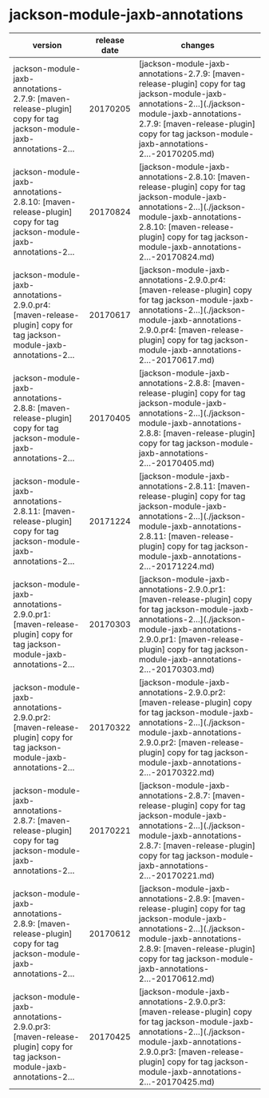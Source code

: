 # jackson-module-jaxb-annotations

|                                                      version                                                      | release date |                                                                                                                       changes                                                                                                                        |
|-------------------------------------------------------------------------------------------------------------------|--------------|------------------------------------------------------------------------------------------------------------------------------------------------------------------------------------------------------------------------------------------------------|
| jackson-module-jaxb-annotations-2.7.9: [maven-release-plugin] copy for tag jackson-module-jaxb-annotations-2…     | 20170205     | [jackson-module-jaxb-annotations-2.7.9: [maven-release-plugin] copy for tag jackson-module-jaxb-annotations-2…](./jackson-module-jaxb-annotations-2.7.9: [maven-release-plugin] copy for tag jackson-module-jaxb-annotations-2…-20170205.md)         |
| jackson-module-jaxb-annotations-2.8.10: [maven-release-plugin] copy for tag jackson-module-jaxb-annotations-2…    | 20170824     | [jackson-module-jaxb-annotations-2.8.10: [maven-release-plugin] copy for tag jackson-module-jaxb-annotations-2…](./jackson-module-jaxb-annotations-2.8.10: [maven-release-plugin] copy for tag jackson-module-jaxb-annotations-2…-20170824.md)       |
| jackson-module-jaxb-annotations-2.9.0.pr4: [maven-release-plugin] copy for tag jackson-module-jaxb-annotations-2… | 20170617     | [jackson-module-jaxb-annotations-2.9.0.pr4: [maven-release-plugin] copy for tag jackson-module-jaxb-annotations-2…](./jackson-module-jaxb-annotations-2.9.0.pr4: [maven-release-plugin] copy for tag jackson-module-jaxb-annotations-2…-20170617.md) |
| jackson-module-jaxb-annotations-2.8.8: [maven-release-plugin] copy for tag jackson-module-jaxb-annotations-2…     | 20170405     | [jackson-module-jaxb-annotations-2.8.8: [maven-release-plugin] copy for tag jackson-module-jaxb-annotations-2…](./jackson-module-jaxb-annotations-2.8.8: [maven-release-plugin] copy for tag jackson-module-jaxb-annotations-2…-20170405.md)         |
| jackson-module-jaxb-annotations-2.8.11: [maven-release-plugin] copy for tag jackson-module-jaxb-annotations-2…    | 20171224     | [jackson-module-jaxb-annotations-2.8.11: [maven-release-plugin] copy for tag jackson-module-jaxb-annotations-2…](./jackson-module-jaxb-annotations-2.8.11: [maven-release-plugin] copy for tag jackson-module-jaxb-annotations-2…-20171224.md)       |
| jackson-module-jaxb-annotations-2.9.0.pr1: [maven-release-plugin] copy for tag jackson-module-jaxb-annotations-2… | 20170303     | [jackson-module-jaxb-annotations-2.9.0.pr1: [maven-release-plugin] copy for tag jackson-module-jaxb-annotations-2…](./jackson-module-jaxb-annotations-2.9.0.pr1: [maven-release-plugin] copy for tag jackson-module-jaxb-annotations-2…-20170303.md) |
| jackson-module-jaxb-annotations-2.9.0.pr2: [maven-release-plugin] copy for tag jackson-module-jaxb-annotations-2… | 20170322     | [jackson-module-jaxb-annotations-2.9.0.pr2: [maven-release-plugin] copy for tag jackson-module-jaxb-annotations-2…](./jackson-module-jaxb-annotations-2.9.0.pr2: [maven-release-plugin] copy for tag jackson-module-jaxb-annotations-2…-20170322.md) |
| jackson-module-jaxb-annotations-2.8.7: [maven-release-plugin] copy for tag jackson-module-jaxb-annotations-2…     | 20170221     | [jackson-module-jaxb-annotations-2.8.7: [maven-release-plugin] copy for tag jackson-module-jaxb-annotations-2…](./jackson-module-jaxb-annotations-2.8.7: [maven-release-plugin] copy for tag jackson-module-jaxb-annotations-2…-20170221.md)         |
| jackson-module-jaxb-annotations-2.8.9: [maven-release-plugin] copy for tag jackson-module-jaxb-annotations-2…     | 20170612     | [jackson-module-jaxb-annotations-2.8.9: [maven-release-plugin] copy for tag jackson-module-jaxb-annotations-2…](./jackson-module-jaxb-annotations-2.8.9: [maven-release-plugin] copy for tag jackson-module-jaxb-annotations-2…-20170612.md)         |
| jackson-module-jaxb-annotations-2.9.0.pr3: [maven-release-plugin] copy for tag jackson-module-jaxb-annotations-2… | 20170425     | [jackson-module-jaxb-annotations-2.9.0.pr3: [maven-release-plugin] copy for tag jackson-module-jaxb-annotations-2…](./jackson-module-jaxb-annotations-2.9.0.pr3: [maven-release-plugin] copy for tag jackson-module-jaxb-annotations-2…-20170425.md) |

